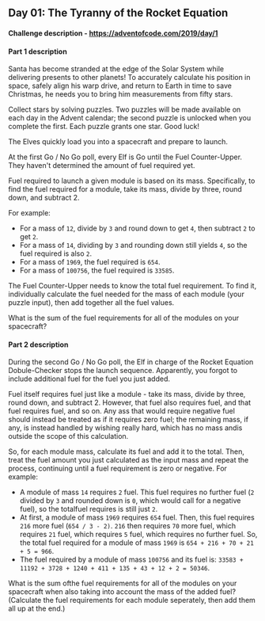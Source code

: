 ## Day 01: The Tyranny of the Rocket Equation

#### Challenge description - https://adventofcode.com/2019/day/1

#### Part 1 description

Santa has become stranded at the edge of the Solar System while delivering
presents to other planets! To accurately calculate his position in space,
safely align his warp drive, and return to Earth in time to save Christmas,
he needs you to bring him measurements from fifty stars.

Collect stars by solving puzzles. Two puzzles will be made available on
each day in the Advent calendar; the second puzzle is unlocked when you
complete the first. Each puzzle grants one star. Good luck!

The Elves quickly load you into a spacecraft and prepare to launch.

At the first Go / No Go poll, every Elf is Go until the Fuel Counter-Upper.
They haven't determined the amount of fuel required yet.

Fuel required to launch a given module is based on its mass. Specifically,
to find the fuel required for a module, take its mass, divide by three,
round down, and subtract 2.

For example:

  - For a mass of `12`, divide by `3` and round down to get `4`, then subtract `2`
    to get `2`.
  - For a mass of `14`, dividing by `3` and rounding down still yields `4`, so
    the fuel required is also `2`.
  - For a mass of `1969`, the fuel required is `654`.
  - For a mass of `100756`, the fuel required is `33585`.
  
The Fuel Counter-Upper needs to know the total fuel requirement. To find it,
individually calculate the fuel needed for the mass of each module
(your puzzle input), then add together all the fuel values.

What is the sum of the fuel requirements for all of the modules on your
spacecraft?

#### Part 2 description

During the second Go / No Go poll, the Elf in charge of the Rocket Equation
Dobule-Checker stops the launch sequence. Apparently, you forgot to include
additional fuel for the fuel you just added.

Fuel itself requires fuel just like a module - take its mass, divide by
three, round down, and subtract 2. However, that fuel also requires fuel,
and that fuel requires fuel, and so on. Any ass that would require
negative fuel should instead be treated as if it requires zero fuel; the
remaining mass, if any, is instead handled by wishing really hard, which
has no mass andis outside the scope of this calculation.

So, for each module mass, calculate its fuel and add it to the total. Then,
treat the fuel amount you just calculated as the input mass and repeat the
process, continuing until a fuel requirement is zero or negative. For
example:

  - A module of mass `14` requires `2` fuel. This fuel requires no further
    fuel (`2` divided by `3` and rounded down is `0`, which would call for a
    negative fuel), so the totalfuel requires is still just `2`.
  - At first, a module of mass `1969` requires `654` fuel. Then, this fuel
    requires `216` more fuel (`654 / 3 - 2)`. `216` then requires `70` more fuel,
    which requires `21` fuel, which requires `5` fuel, which requires no
    further fuel. So, the total fuel required for a module of mass `1969` is
    `654 + 216 + 70 + 21 + 5 = 966`.
  - The fuel required by a module of mass `100756` and its fuel is:
    `33583 + 11192 + 3728 + 1240 + 411 + 135 + 43 + 12 + 2 = 50346`.
    
What is the sum ofthe fuel requirements for all of the modules on your
spacecraft when also taking into account the mass of the added fuel?
(Calculate the fuel requirements for each module seperately, then add them
all up at the end.)
